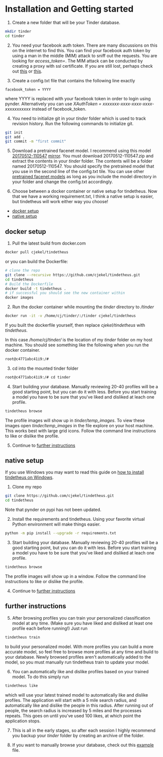 # Installation and Getting started

1. Create a new folder that will be your Tinder database.
```bash
mkdir tinder
cd tinder
```

2. You need your facebook auth token. There are many discussions on this on the internet to find this. You can find your facebook auth token by using a man in the middle (MIM) attack to sniff out the requests. You are looking for *access_token=*. The MIM attack can be conducted by creating a proxy with ssl certificate. If you are still lost, perhaps check out [this](https://gist.github.com/rtt/10403467) or [this](http://www.joelotter.com/2015/05/17/dj-khaled-tinder-bot.html).

3. Create a config.txt file that contains the following line exactly
```
facebook_token = YYYY
```
where YYYY is replaced with your facebook token in order to login using pynder. Alternatively you can use *XAuthToken = xxxxxxx-xxxx-xxxx-xxxx-xxxxxxxxxxx* instead of facebook_token.

4. You need to initialize git in your *tinder* folder which is used to track revision history. Run the following commands to initialize git.
```bash
git init
git add .
git commit -m "first commit"
```

5. Download a pretrained facenet model. I recommend using this model [20170512-110547](https://drive.google.com/file/d/0B5MzpY9kBtDVZ2RpVDYwWmxoSUk/edit) [mirror](https://mega.nz/#!d6gxFL5b!ZLINGZKxdAQ-H7ZguAibd6GmXFXCcr39XxAvIjmTKew). You must download 20170512-110547.zip and extract the contents in your *tinder* folder. The contents will be a folder named 20170512-110547. You should specify the pretrained model that you use in the second line of the config.txt tile. You can use other [pretrained facenet models](https://github.com/davidsandberg/facenet#pre-trained-models) as long as you include the model directory in your folder and change the config.txt accordingly. 

6. Choose between a docker container or native setup for tindetheus. Now that we have a working requirement.txt, I think a native setup is easier, but tindetheus will work either way you choose!

- [docker setup](#docker-setup)
- [native setup](#native-setup)

## docker setup

1. Pull the latest build from docker.com 

```bash
docker pull cjekel/tindetheus
```

or you can build the Dockerfile:

```bash
# clone the repo
git clone --recursive https://github.com/cjekel/tindetheus.git
cd tindetheus
# Build the Dockerfile
docker build -t tindetheus .
# if successful you should see the new container within 
docker images
```

2. Run the docker container while mounting the *tinder* directory to */tinder*
```bash
docker run -it -v /home/cj/tinder/:/tinder cjekel/tindetheus
```

If you built the dockerfile yourself, then replace *cjekel/tindetheus* with *tindetheus*.

In this case */home/cj/tinder/* is the location of my *tinder* folder on my host machine. You should see something like the following when you run the docker container.
```bash
root@c4771abc41i9:/# 
```

3. cd into the mounted tinder folder
```bash
root@c4771abc41i9:/# cd tinder
```

4. Start building your database. Manually reviewing 20-40 profiles will be a good starting point, but you can do it with less. Before you start training a model you have to be sure that you've liked and disliked at leach one profile.
```bash
tindetheus browse
```
The profile images will show up in *tinder/temp_images*. To view these images open *tinder/temp_images* in the file explore on your host machine. This works best with large grid icons. Follow the command line instructions to like or dislike the profile.

5. Continue to [further instructions](#further-instructions)

## native setup

If you use Windows you may want to read this guide on [how to install tindetheus on Windows](http://jekel.me/2018/How-to-install-tindetheus-on-windows-10-to-automatically-like-users-on-tinder/).

1. Clone my repo
```bash
git clone https://github.com/cjekel/tindetheus.git
cd tindetheus
```
Note that pynder on pypi has not been updated.

2. Install the requirements and tindetheus. Using your favorite virtual Python environment will make things easier.
```bash
python -m pip install --upgrade -r requirements.txt
```

3. Start building your database. Manually reviewing 20-40 profiles will be a good starting point, but you can do it with less. Before you start training a model you have to be sure that you've liked and disliked at leach one profile.
```bash
tindetheus browse
```
The profile images will show up in a window. Follow the command line instructions to like or dislike the profile.

4. Continue to [further instructions](#further-instructions)


## further instructions

5. After browsing profiles you can train your personalized classification model at any time. (Make sure you have liked and disliked at least one profile each before running!) Just run
```bash
tindetheus train
```
to build your personalized model. With more profiles you can build a more accurate model, so feel free to browse more profiles at any time and build to your database. Newly browsed profiles aren't automatically added to the model, so you must manually run tindetheus train to update your model.

6. You can automatically like and dislike profiles based on your trained model. To do this simply run
```bash
tindetheus like
```
which will use your latest trained model to automatically like and dislike profiles. The application will start with a 5 mile search radius, and automatically like and dislike the people in this radius. After running out of people, the search radius is increased by 5 miles and the processes repeats. This goes on until you've used 100 likes, at which point the application stops.

7. This is all in the early stages, so after each session I highly recommend you backup your *tinder* folder by creating an archive of the folder.

8. If you want to manually browse your database, check out this [example](https://github.com/cjekel/tindetheus/blob/master/examples/open_database.py) file.
